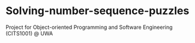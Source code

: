 # Solving-number-sequence-puzzles
Project for Object-oriented Programming and Software Engineering (CITS1001) @ UWA
